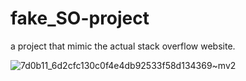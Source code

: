 # fake_SO-project
a project that mimic the actual stack overflow website.

![7d0b11_6d2cfc130c0f4e4db92533f58d134369~mv2](https://github.com/user-attachments/assets/8a5defae-b552-4fe5-80c5-26f07113846d)
